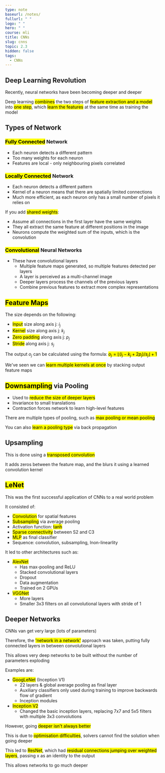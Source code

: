 ```yaml
---
type: note
baseurl: /notes/
fullurl: " "
logo: " "
hero: " "
course: mli
title: CNNs
slug: cnns
topic: 2.3
hidden: false
tags:
  - CNNs
---
```


## Deep Learning Revolution

Recently, neural networks have been becoming deeper and deeper

Deep learning <mark>combines</mark> the two steps of <mark>feature extraction and a model</mark> into <mark>one step</mark>, which <mark>learn the features</mark> at the same time as training the model

## Types of Network

### <mark>Fully Connected</mark> Network

- Each neuron detects a different pattern
- Too many weights for each neuron
- Features are local - only neighbouring pixels correlated

### <mark>Locally Connected</mark> Network

- Each neuron detects a different pattern
- Kernel of a neuron means that there are spatially limited connections
- Much more efficient, as each neuron only has a small number of pixels it relies on

If you add <mark>shared weights</mark>:

- Assume all connections in the first layer have the same weights
- They all extract the same feature at different positions in the image
- Neurons compute the weighted sum of the inputs, which is the convolution

### <mark>Convolutional</mark> Neural Networks

- These have convolutional layers
  - Multiple feature maps generated, so multiple features detected per layers
  - A layer is perceived as a multi-channel image
  - Deeper layers process the channels of the previous layers
  - Combine previous features to extract more complex representations

## <mark>Feature Maps</mark>

The size depends on the following:

- <mark>Input</mark> size along axis j: $i_j$
- <mark>Kernel</mark> size along axis j: $k_j$
- <mark>Zero padding</mark> along axis j: $p_j$
- <mark>Stride</mark> along axis j: $s_j$

The output $o_j$ can be calculated using the formula: <mark>$o_j = \lfloor (i_j - k_j + 2p_j)/s_j \rfloor + 1$</mark>

We've seen we can <mark>learn multiple kernels at once</mark> by stacking output feature maps

## <mark>Downsampling</mark> via Pooling

- Used to <mark>reduce the size of deeper layers</mark>
- Invariance to small translations
- Contraction forces network to learn high-level features

There are multiple types of pooling, such as <mark>max pooling or mean pooling</mark>

You can also <mark>learn a pooling type</mark> via back propagation

## Upsampling

This is done using a <mark>transposed convolution</mark>

It adds zeros between the feature map, and the blurs it using a learned convolution kernel

## <mark>LeNet</mark>

This was the first successful application of CNNs to a real world problem

It consisted of:

- <mark>Convolution</mark> for spatial features
- <mark>Subsampling</mark> via average pooling
- Activation function: <mark>tanh</mark>
- <mark>Sparse connectivity</mark> between S2 and C3
- <mark>MLP</mark> as final classifier
- Sequence: convolution, subsampling, lnon-linearlity

It led to other architectures such as:

- <mark>AlexNet</mark>
  - Has max-pooling and ReLU
  - Stacked convolutional layers
  - Dropout
  - Data augmentation
  - Trained on 2 GPUs
- <mark>VGGNet</mark>
  - More layers
  - Smaller 3x3 filters on all convolutional layers with stride of 1

## Deeper Networks

CNNs van get very large (lots of parameters)

Therefore, the <mark>'network in a network'</mark> approach was taken, putting fully connected layers in between convolutional layers

This allows very deep networks to be built without the number of parameters exploding

Examples are:

- <mark>GoogLeNet</mark> (Inception V1)
  - 22 layers & global average pooling as final layer
  - Auxiliary classifiers only used during training to improve backwards flow of gradient
  - Inception modules
- <mark>Inception V2</mark>
  - Changed the basic inception layers, replacing 7x7 and 5x5 filters with multiple 3x3 convolutions

However, going <mark>deeper isn't always better</mark>

This is due to <mark>optimisation difficulties</mark>, solvers cannot find the solution when going deeper

This led to <mark>ResNet</mark>, which had <mark>residual connections jumping over weighted layers</mark>, passing x as an identity to the output

This allows networks to go much deeper
